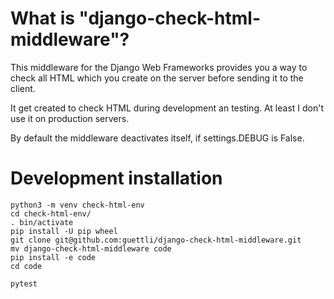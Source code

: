 # What is "django-check-html-middleware"?

This middleware for the Django Web Frameworks provides you a way to check all HTML which you create 
on the server before sending it to the client.

It get created to check HTML during development an testing. At least I don't use it on production servers.

By default the middleware deactivates itself, if settings.DEBUG is False.

# Development installation

```
python3 -m venv check-html-env
cd check-html-env/
. bin/activate
pip install -U pip wheel
git clone git@github.com:guettli/django-check-html-middleware.git
mv django-check-html-middleware code
pip install -e code
cd code

pytest
```